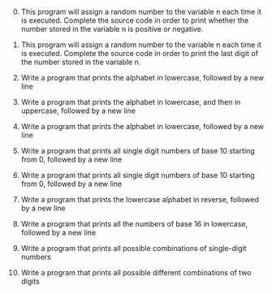 0.	This program will assign a random number to the variable n each time it is executed. Complete the source code in order to print whether the number stored in the variable n is positive or negative.



1.	This program will assign a random number to the variable n each time it is executed. Complete the source code in order to print the last digit of the number stored in the variable n.



2.	Write a program that prints the alphabet in lowercase, followed by a new line



3.	Write a program that prints the alphabet in lowercase, and then in uppercase, followed by a new line



4.	Write a program that prints the alphabet in lowercase, followed by a new line



5.	Write a program that prints all single digit numbers of base 10 starting from 0, followed by a new line



6.	Write a program that prints all single digit numbers of base 10 starting from 0, followed by a new line



7.	Write a program that prints the lowercase alphabet in reverse, followed by a new line



8.	Write a program that prints all the numbers of base 16 in lowercase, followed by a new line



9.	Write a program that prints all possible combinations of single-digit numbers



10.	Write a program that prints all possible different combinations of two digits

